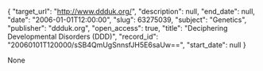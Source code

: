 {
  "target_url": "http://www.ddduk.org/", 
  "description": null, 
  "end_date": null, 
  "date": "2006-01-01T12:00:00", 
  "slug": 63275039, 
  "subject": "Genetics", 
  "publisher": "ddduk.org", 
  "open_access": true, 
  "title": "Deciphering Developmental Disorders (DDD)", 
  "record_id": "20060101T120000/sSB4QmUgSnnsfJH5E6saUw==", 
  "start_date": null
}

None